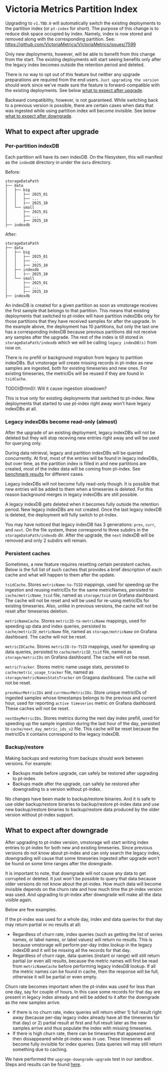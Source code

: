 # Victoria Metrics Partition Index

Upgrading to `v1.TBD.0` will automatically switch the existing deployments to
the partition index (or `pt-index` for short). The purpose of this change is to
reduce disk space occupied by index. Namely, index is now stored and removed
along with the corresponding partition. See:
https://github.com/VictoriaMetrics/VictoriaMetrics/issues/7599

Only new deployments, however, will be able to benefit from this change from the
start. The existing deployments will start seeing benefits only after the legacy
index becomes outside the retention period and deleted.

There is no way to opt out of this feature but neither any upgrade preparations
are required from the end users. `Just upgrading the version` should work since
we've made sure the feature is forward-compatible with the existing deployments.
See below [what to expect after upgrade](#what-to-expect-after-upgrade).

Backward compatibility, however, is not guaranteed. While switching back to a
previous version is possible, there are certain cases when data that was
ingested while using partition index will become invisible. See below [what to
expect after downgrade](#what-to-expect-after-downgrade).

## What to expect after upgrade

### Per-partition indexDB

Each partition will have its own indexDB. On the filesystem, this will manifest
as the `indexDB` directory in under the `data` directory.

Before:

```
storageDataPath
├── data
│   ├── big
│   │   ├── 2025_01
│   │   ├── ...
│   │   ├── 2025_10
│   └── small
│       ├── 2025_01
│       ├── ...
│       ├── 2025_10
├── indexdb
```

After:

```
storageDataPath
├── data
│   ├── big
│   │   ├── 2025_01
│   │   ├── ...
│   │   ├── 2025_10
│   ├── indexdb
│   │   ├── 2025_10
│   └── small
│       ├── 2025_01
│       ├── ...
│       ├── 2025_10
├── indexdb
```

An indexDB is created for a given partition as soon as vmstorage receives the
first sample that belongs to that partition. This means that existing
deployments that switched to pt-index will have partition indexDBs only for
those partitions that they have received samples for after the upgrade. In the
example above, the deployment has 10 partitions, but only the last one has
a corresponding indexDB because previous partitions did not receive any samples
after the upgrade. The rest of the index is till stored in
`storageDataPath/indexdb` which we will be calling `legacy indexDB(s)` from now
on.

There is no prefill or background migration from legacy to partition indexDBs.
But vmstorage will create missing records in pt-index as new samples are
ingested, both for existing timeseries and new ones. For existing timeseries,
the metricIDs will be reused if they are found in `tsidCache`.

TODO(@rtm0): Will it cause ingestion slowdown?

This is true only for existing deployments that switched to pt-index. New
deployments that started to use pt-index right away won't have legacy indexDBs
at all.

### Legacy indexDBs become read-only (almost)

After the upgrade of an existing deployment, legacy indexDBs will not be deleted
but they will stop receving new entries right away and will be used for querying
only.

During data retrieval, legacy and partition indexDBs will be queried
concurrently. At first, most of the entries will be found in legacy indexDBs,
but over time, as the partition index is filled in and new partitions are
created, most of the index data will be coming from pt-index. See
[benchmark results](perf.md) for different cases.

Legacy indexDBs will not become fully read-only though. It is possible that new
entries will be added to them when a timeseries is deleted. For this reason
background merges in legacy indexDBs are still possible.

A legacy indexDB gets deleted when it becomes fully outside the retention
period. New legacy indexDBs are not created. Once the last legacy indexDB is
deleted, the deployment will fully switch to pt-index.

You may have noticed that legacy indexDB has 3 generations: `prev`, `curr`, and
`next`. On the file system, these correspond to three subdirs in the
`storageDataPath/indexdb` dir. After the upgrade, the `next` indexDB will be
removed and only 2 subdirs will remain.

### Persistent caches

Sometimes, a new feature requires resetting certain persistent caches. Below is
the full list of such caches that provides a brief description of each cache and
what will happen to them after the update.

`tsidCache`. Stores `metricName-to-TSID` mappings, used for speeding up the
ingestion and reusing metricIDs for the same metricNames, persisted to
`cache/metricName_tsid` file, named as `storage/tsid` on Grafana dashboard. The
cache will not be reset and will be used for re-using metricIDs for existing
timeseries. Also, unlike in previous versions, the cache will not be reset after
timeseries deletion.

`metricNameCache`. Stores `metricID-to-metricName` mappings, used for speeding
up data and index queries,  persisted to `cache/metricID_metricName` file, named
as `storage/metricName` on Grafana dashboard. The cache will not be reset.

`metricIDCache`. Stores `metricID-to-TSID` mappings, used for speeding up data
queries, persisted to `cache/metricID_tsid` file, named as `storage/metricIDs`
on Grafana dashboard. The cache will not be reset.

`metricTracker`. Stores metric name usage stats, persisted to
`cache/metric_usage_tracker` file, named as `storage/metricNamesStatsTracker` on
Gragana dashboard. The cache will not be reset.

`prevHourMetricIDs` and `currHourMetricIDs`. Store unique metricIDs of ingested
samples whose timestamps belongs to the previous and current hour, used for
reporting `active timeseries` metric on Grafana dashboard. These caches will not
be reset.

`nextDayMetricIDs`. Stores metrics during the next day index prefill, used for
speeding up the sample ingestion during the last hour of the day, persisted to
`cache/next_day_metric_ids_v2` file. This cache will be reset because the
metricIDs it contains correspond to the legacy indexDB.

### Backup/restore

Making backups and restoring from backups should work between versions. For
example:

- Backups made before upgrade, can safely be restored after upgrading to
  pt-index.
- Backups made after the upgrade, can safely be restored after downgrading to a
  version without pt-index.

No changes have been made to backup/restore binaries. And it is safe to use
older backup/restore binaries to backup/restore pt-index data and use new
backup/restore binaries to backup/restore data produced by the older version
without pt-index support.

## What to expect after downgrade

After upgrading to pt-index version, vmstorage will start writing index entries
to pt-index for both new and existing timeseries. Since previous versions do not
know about pt-index and can only search the legacy index, downgrading will cause
that some timeseries ingested after upgrade won't be found on some time ranges
after the downgrade.

It is important to note, that downgrade will not cause any data to get corrupted
or deleted. It just won't be possible to query that data because older versions
do not know about the pt-index. How much data will become invisible depends on
the churn rate and how much time the pt-index version was used. And upgrading to
pt-index after downgrade will make all the data visible again.

Below are few examples.

If the pt-index was used for a whole day, index and data queries for that day
may return partial or no results at all:

- Regardless of churn rate, index queries (such as getting the list of series
  names, or label names, or label values) will return no results. This is
  because vmstorage will perform per-day index lookup in the legacy indexDB and
  it will be missing all the records for that day.
- Regardless of churn rage, data queries (instant or range) will still return
  partial (or even all) results, because the metric names will first be read
  from `metricNameCache` before performing legacy indexDB lookup. If all the
  metric names can be found in cache, then the response will be full, otherwise
  it will be partial or even empty.

Churn rate becomes important when the pt-index was used for less than one day,
say for couple of hours. In this case some records for that day are present in
legacy index already and will be added to it after the downgrade as the new
samples arrive.

- If there is no churn rate, index queries will return either 1) full result
  right away (because per-day legacy index already have all the timeseries for
  that day) or 2) partial result at first and full result later as the new
  samples arrive and thus populate the index with missing timeseries.
- If there is high churn rate, there can be timeseries that appeared and then
  dissappeared while pt-index was in use. These timeseries will become fully
  invisible for index queries. Data queries will may still return something due
  to caching.

We have performed the `upgrage-downgrade-upgrade` test in our sandbox. Steps and
results can be found [here](test.md#upgrade-downgrade-upgrade).
